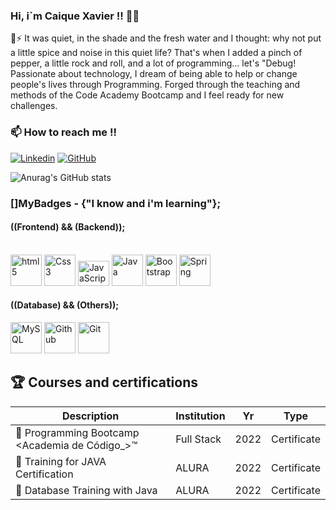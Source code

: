  
### Hi, i`m Caique Xavier !! 🤙👋

🌱⚡ It was quiet, in the shade and the fresh water and I thought: why not put a little spice and noise in this quiet life? That's when I added a pinch of pepper, a little rock and roll, and a lot of programming... let's "Debug!
Passionate about technology, I dream of being able to help or change people's lives through Programming.
Forged through the teaching and methods of the Code Academy Bootcamp and I feel ready for new challenges.

### 📫 How to reach me !! 
[![Linkedin](https://img.shields.io/badge/LinkedIn-0077B5?style=for-the-badge&logo=linkedin&logoColor=white)](xavier.caiq@gmail.com)
[![GitHub](https://img.shields.io/badge/GitHub-100000?style=for-the-badge&logo=github&logoColor=white)](https://github.com/XavierCaiqueDF)


![Anurag's GitHub stats](https://github-readme-stats.vercel.app/api?username=XavierCaiqueDF&show_icons=true&theme=tokyonight)

### []MyBadges - {"I know and i'm learning"};
<h4>((Frontend) && (Backend));</h4>
<div style="display: inline_block"><br/>
<img alingn="center" alt="html5" height="50" width="50" src="https://cdn.jsdelivr.net/gh/devicons/devicon/icons/html5/html5-original-wordmark.svg" />
<img alingn="center" alt="Css3" height="50" width="50" src="https://cdn.jsdelivr.net/gh/devicons/devicon/icons/css3/css3-original-wordmark.svg" />
<img alingn="center" alt="JavaScript" height="40" width="50" src="https://cdn.jsdelivr.net/gh/devicons/devicon/icons/javascript/javascript-original.svg" />
<img alingn="center" alt="Java" height="50" width="50" src="https://cdn.jsdelivr.net/gh/devicons/devicon/icons/java/java-original.svg" />
<img alingn="center" alt="Bootstrap" height="50" width="50" src="https://cdn.jsdelivr.net/gh/devicons/devicon/icons/bootstrap/bootstrap-original-wordmark.svg" />
<img alingn="center" alt="Spring" height="50" width="50" src="https://cdn.jsdelivr.net/gh/devicons/devicon/icons/spring/spring-original-wordmark.svg" />

<h4>((Database) && (Others));</h4>
<img alingn="center" alt="MySQL" height="50" width="50" src="https://cdn.jsdelivr.net/gh/devicons/devicon/icons/mysql/mysql-original-wordmark.svg" />
<img alingn="center" alt="Github" height="50" width="50" src="https://cdn.jsdelivr.net/gh/devicons/devicon/icons/github/github-original-wordmark.svg"/>
<img alingn="center" alt="Git" height="50" width="50" src="https://cdn.jsdelivr.net/gh/devicons/devicon/icons/git/git-original-wordmark.svg" />            

## 🏆 Courses and certifications

Description  | Institution  | Yr | Type
--------- | --------- | ------ | ------
🏅 Programming Bootcamp <Academia de Código_>™ | Full Stack | 2022 | Certificate
🏅 Training for JAVA Certification | ALURA | 2022 | Certificate
🏅 Database Training with Java| ALURA | 2022 | Certificate

</div>
